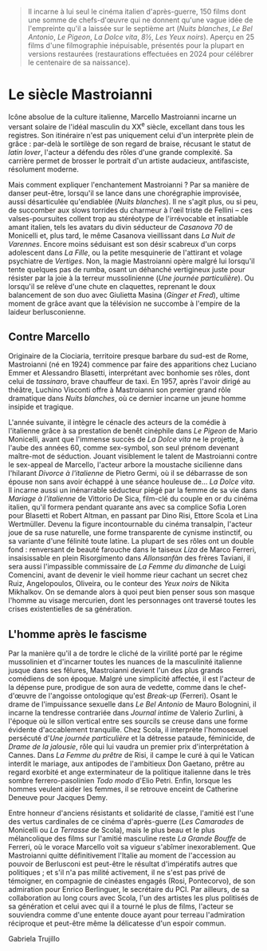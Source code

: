 > Il incarne à lui seul le cinéma italien d'après-guerre, 150 films dont une somme de chefs-d'œuvre qui ne donnent qu'une vague idée de l'empreinte qu'il a laissée sur le septième art (_Nuits blanches_, _Le Bel Antonio_, _Le Pigeon_, _La Dolce vita_, _8½_, _Les Yeux noirs_). Aperçu en 25 films d'une filmographie inépuisable, présentés pour la plupart en versions restaurées (restaurations effectuées en 2024 pour célébrer le centenaire de sa naissance).

# Le siècle Mastroianni

Icône absolue de la culture italienne, Marcello Mastroianni incarne un versant solaire de l'idéal masculin du XX<sup>e</sup> siècle, excellant dans tous les registres. Son itinéraire n'est pas uniquement celui d'un interprète plein de grâce : par-delà le sortilège de son regard de braise, récusant le statut de _latin lover_, l'acteur a défendu des rôles d'une grande complexité. Sa carrière permet de brosser le portrait d'un artiste audacieux, antifasciste, résolument moderne.

Mais comment expliquer l'enchantement Mastroianni ? Par sa manière de danser peut-être, lorsqu'il se lance dans une chorégraphie improvisée, aussi désarticulée qu'endiablée (_Nuits blanches_). Il ne s'agit plus, ou si peu, de succomber aux slows torrides du charmeur à l'œil triste de Fellini – ces valses-poursuites collent trop au stéréotype de l'irrévocable et insatiable amant italien, tels les avatars du divin séducteur de _Casanova 70_ de Monicelli et, plus tard, le même Casanova vieillissant dans _La Nuit de Varennes_. Encore moins séduisant est son désir scabreux d'un corps adolescent dans _La Fille_, ou la petite mesquinerie de l'attirant et volage psychiatre de _Vertiges_. Non, la magie Mastroianni opère malgré lui lorsqu'il tente quelques pas de rumba, osant un déhanché vertigineux juste pour résister par la joie à la terreur mussolinienne (_Une journée particulière_). Ou lorsqu'il se relève d'une chute en claquettes, reprenant le doux balancement de son duo avec Giulietta Masina (_Ginger et Fred_), ultime moment de grâce avant que la télévision ne succombe à l'empire de la laideur berlusconienne.

## Contre Marcello

Originaire de la Ciociaria, territoire presque barbare du sud-est de Rome, Mastroianni (né en 1924) commence par faire des apparitions chez Luciano Emmer et Alessandro Blasetti, interprétant avec bonhomie ses rôles, dont celui de _tassinaro_, brave chauffeur de taxi. En 1957, après l'avoir dirigé au théâtre, Luchino Visconti offre à Mastroianni son premier grand rôle dramatique dans _Nuits blanches_, où ce dernier incarne un jeune homme insipide et tragique.

L'année suivante, il intègre le cénacle des acteurs de la comédie à l'italienne grâce à sa prestation de benêt cinéphile dans _Le Pigeon_ de Mario Monicelli, avant que l'immense succès de _La Dolce vita_ ne le projette, à l'aube des années 60, comme sex-symbol, son seul prénom devenant maître-mot de séduction. Jouant visiblement le talent de Mastroianni contre le sex-appeal de Marcello, l'acteur arbore la moustache sicilienne dans l'hilarant _Divorce à l'italienne_ de Pietro Germi, où il se débarrasse de son épouse non sans avoir échappé à une séance houleuse de... _La Dolce vita_. Il incarne aussi un inénarrable séducteur piégé par la femme de sa vie dans _Mariage à l'italienne_ de Vittorio De Sica, film-clé du couple en or du cinéma italien, qu'il formera pendant quarante ans avec sa complice Sofia Loren pour Blasetti et Robert Altman, en passant par Dino Risi, Ettore Scola et Lina Wertmüller. Devenu la figure incontournable du cinéma transalpin, l'acteur joue de sa ruse naturelle, une forme transparente de cynisme instinctif, ou sa variante d'une félinité toute latine. La plupart de ses rôles ont un double fond : renversant de beauté farouche dans le taiseux _Liza_ de Marco Ferreri, insaisissable en plein Risorgimento dans _Allonsanfàn_ des frères Taviani, il sera aussi l'impassible commissaire de _La Femme du dimanche_ de Luigi Comencini, avant de devenir le vieil homme rieur cachant un secret chez Ruiz, Angelopoulos, Oliveira, ou le conteur des _Yeux noirs_ de Nikita Mikhalkov. On se demande alors à quoi peut bien penser sous son masque l'homme au visage mercurien, dont les personnages ont traversé toutes les crises existentielles de sa génération.

## L'homme après le fascisme

Par la manière qu'il a de tordre le cliché de la virilité porté par le régime mussolinien et d'incarner toutes les nuances de la masculinité italienne jusque dans ses fêlures, Mastroianni devient l'un des plus grands comédiens de son époque. Malgré une simplicité affectée, il est l'acteur de la dépense pure, prodigue de son aura de vedette, comme dans le chef-d'œuvre de l'angoisse ontologique qu'est _Break-up_ (Ferreri). Osant le drame de l'impuissance sexuelle dans _Le Bel Antonio_ de Mauro Bolognini, il incarne la tendresse contrariée dans _Journal intime_ de Valerio Zurlini, à l'époque où le sillon vertical entre ses sourcils se creuse dans une forme évidente d'accablement tranquille. Chez Scola, il interprète l'homosexuel persécuté d'_Une journée particulière_ et la détresse pataude, féminicide, de _Drame de la jalousie_, rôle qui lui vaudra un premier prix d'interprétation à Cannes. Dans _La Femme du prêtre_ de Risi, il campe le curé à qui le Vatican interdit le mariage, aux antipodes de l'ambitieux Don Gaetano, prêtre au regard exorbité et ange exterminateur de la politique italienne dans le très sombre ferrero-pasolinien _Todo modo_ d'Elio Petri. Enfin, lorsque les hommes veulent aider les femmes, il se retrouve enceint de Catherine Deneuve pour Jacques Demy.

Entre honneur d'anciens résistants et solidarité de classe, l'amitié est l'une des vertus cardinales de ce cinéma d'après-guerre (_Les Camarades_ de Monicelli ou _La Terrasse_ de Scola), mais le plus beau et le plus mélancolique des films sur l'amitié masculine reste _La Grande Bouffe_ de Ferreri, où le vorace Marcello voit sa vigueur s'abîmer inexorablement. Que Mastroianni quitte définitivement l'Italie au moment de l'accession au pouvoir de Berlusconi est peut-être le résultat d'impératifs autres que politiques ; et s'il n'a pas milité activement, il ne s'est pas privé de témoigner, en compagnie de cinéastes engagés (Rosi, Pontecorvo), de son admiration pour Enrico Berlinguer, le secrétaire du PCI. Par ailleurs, de sa collaboration au long cours avec Scola, l'un des artistes les plus politisés de sa génération et celui avec qui il a tourné le plus de films, l'acteur se souviendra comme d'une entente douce ayant pour terreau l'admiration réciproque et peut-être même la délicatesse d'un espoir commun.

<div class="author">Gabriela Trujillo</div>
